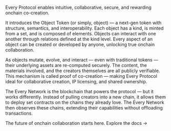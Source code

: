 Every Protocol enables intuitive, collaborative, secure, and rewarding onchain co-creation.

It introduces the Object Token (or simply, object) — a next-gen token with structure, semantics, and interoperability. Each object has a kind, is minted from a set, and is composed of elements. Objects can interact with one another through relations defined at the kind level. Every aspect of an object can be created or developed by anyone, unlocking true onchain collaboration.

As objects mutate, evolve, and interact — even with traditional tokens — their underlying assets are re-computed securely. The content, the materials involved, and the creators themselves are all publicly verifiable. This mechanism is called proof of co-creation — making Every Protocol ideal for collaborative creation, IP licensing, and shared ownership.

The Every Network is the blockchain that powers the protocol — but it works differently. Instead of pulling creators into a new chain, it allows them to deploy set contracts on the chains they already love. The Every Network then observes these chains, extending their capabilities without offloading transactions.

The future of onchain collaboration starts here. Explore the docs ->
